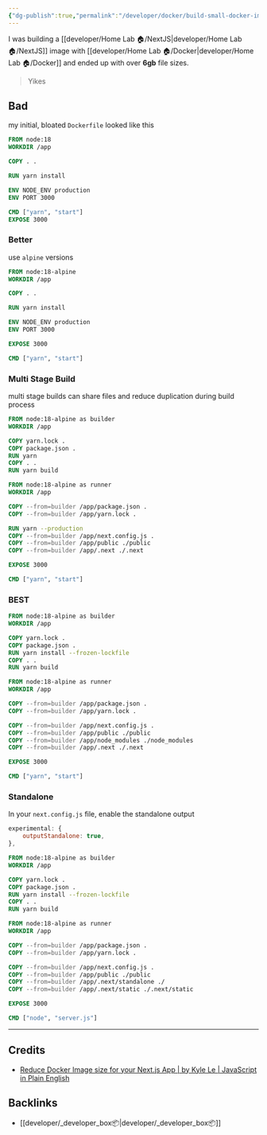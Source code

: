 ```yaml
---
{"dg-publish":true,"permalink":"/developer/docker/build-small-docker-image-sizes/","noteIcon":""}
---
```


I was building a [[developer/Home Lab 🏠/NextJS\|developer/Home Lab 🏠/NextJS]] image with [[developer/Home Lab 🏠/Docker\|developer/Home Lab 🏠/Docker]] and ended up with over **6gb** file sizes. 

> Yikes

## Bad

my initial,  bloated `Dockerfile` looked like this

```Dockerfile
FROM node:18
WORKDIR /app

COPY . .

RUN yarn install

ENV NODE_ENV production
ENV PORT 3000

CMD ["yarn", "start"]
EXPOSE 3000
```

### Better

use `alpine` versions
```Dockerfile
FROM node:18-alpine
WORKDIR /app

COPY . .

RUN yarn install

ENV NODE_ENV production
ENV PORT 3000

EXPOSE 3000

CMD ["yarn", "start"]

```

### Multi Stage Build

multi stage builds can share files and reduce duplication during build process
```Dockerfile
FROM node:18-alpine as builder
WORKDIR /app

COPY yarn.lock .
COPY package.json .
RUN yarn
COPY . .
RUN yarn build

FROM node:18-alpine as runner
WORKDIR /app

COPY --from=builder /app/package.json .
COPY --from=builder /app/yarn.lock .

RUN yarn --production
COPY --from=builder /app/next.config.js .
COPY --from=builder /app/public ./public
COPY --from=builder /app/.next ./.next

EXPOSE 3000

CMD ["yarn", "start"]

```

### BEST
```Dockerfile
FROM node:18-alpine as builder
WORKDIR /app

COPY yarn.lock .
COPY package.json .
RUN yarn install --frozen-lockfile
COPY . .
RUN yarn build

FROM node:18-alpine as runner
WORKDIR /app

COPY --from=builder /app/package.json .
COPY --from=builder /app/yarn.lock .

COPY --from=builder /app/next.config.js .
COPY --from=builder /app/public ./public
COPY --from=builder /app/node_modules ./node_modules
COPY --from=builder /app/.next ./.next

EXPOSE 3000

CMD ["yarn", "start"]

```


### Standalone
In your `next.config.js` file, enable the standalone output
```js
experimental: {  
	outputStandalone: true,  
},
```

```Dockerfile
FROM node:18-alpine as builder
WORKDIR /app

COPY yarn.lock .
COPY package.json .
RUN yarn install --frozen-lockfile
COPY . .
RUN yarn build

FROM node:18-alpine as runner
WORKDIR /app

COPY --from=builder /app/package.json .
COPY --from=builder /app/yarn.lock .

COPY --from=builder /app/next.config.js .
COPY --from=builder /app/public ./public
COPY --from=builder /app/.next/standalone ./
COPY --from=builder /app/.next/static ./.next/static

EXPOSE 3000

CMD ["node", "server.js"]

```
---
## Credits
- [Reduce Docker Image size for your Next.js App | by Kyle Le | JavaScript in Plain English](https://javascript.plainenglish.io/reduce-docker-image-size-for-your-next-js-app-bcb65d322222)
## Backlinks
- [[developer/_developer_box📦\|developer/_developer_box📦]]